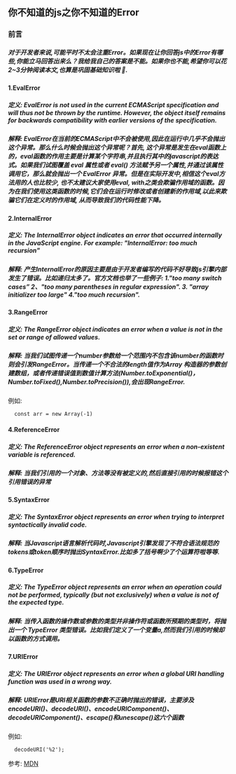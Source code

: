 ## 你不知道的js之你不知道的Error

### 前言
##### 对于开发者来说,可能平时不太会注重Error。如果现在让你回答js中的Error有哪些,你能立马回答出来么？我给我自己的答案是不能。如果你也不能,希望你可以花2~3分钟阅读本文,也算是巩固基础知识啦 🤝.

#### 1.EvalError
##### 定义: EvalError is not used in the current ECMAScript specification and will thus not be thrown by the runtime. However, the object itself remains for backwards compatibility with earlier versions of the specification.

##### 解释: EvalError在当前的ECMAScript中不会被使用,因此在运行中几乎不会抛出这个异常。那么什么时候会抛出这个异常呢？首先, 这个异常是发生在eval函数上的，eval函数的作用主要是计算某个字符串,并且执行其中的javascript的表达式。如果我们试图覆盖 eval 属性或者 eval() 方法赋予另一个属性,并通过该属性调用它，那么就会抛出一个 EvalError 异常。但是在实际开发中,相信这个eval方法用的人也比较少, 也不太建议大家使用eval, with之类会欺骗作用域的函数。因为在我们使用这类函数的时候,它们会在运行时修改或者创建新的作用域,以此来欺骗它们在定义时的作用域, 从而导致我们的代码性能下降。

#### 2.InternalError
##### 定义: The InternalError object indicates an error that occurred internally in the JavaScript engine. For example: "InternalError: too much recursion"

##### 解释: 产生InternalError的原因主要是由于开发者编写的代码不好导致js引擎内部发生了错误。比如递归太多了。官方文档也举了一些例子: 1."too many switch cases” 2、"too many parentheses in regular expression". 3. "array initializer too large" 4."too much recursion".

#### 3.RangeError
##### 定义: The RangeError object indicates an error when a value is not in the set or range of allowed values.

##### 解释: 当我们试图传递一个number参数给一个范围内不包含该number的函数时则会引发RangeError。当传递一个不合法的length值作为Array 构造器的参数创建数组，或者传递错误值到数值计算方法(Number.toExponential()，Number.toFixed(),Number.toPrecision()),会出现RangeError.
例如:
```
  const arr = new Array(-1)
```

#### 4.ReferenceError
##### 定义: The ReferenceError object represents an error when a non-existent variable is referenced.

##### 解释: 当我们引用的一个对象、方法等没有被定义的,然后直接引用的时候报错这个引用错误的异常


#### 5.SyntaxError
##### 定义: The SyntaxError object represents an error when trying to interpret syntactically invalid code.
##### 解释: 当Javascript语言解析代码时,Javascript引擎发现了不符合语法规范的tokens或token顺序时抛出SyntaxError.比如多了括号啊少了个运算符啦等等.


#### 6.TypeError
##### 定义: The TypeError object represents an error when an operation could not be performed, typically (but not exclusively) when a value is not of the expected type.
##### 解释: 当传入函数的操作数或参数的类型并非操作符或函数所预期的类型时，将抛出一个 TypeError 类型错误。比如我们定义了一个变量a,然而我们引用的时候却以函数的方式调用。

#### 7.URIError
##### 定义: The URIError object represents an error when a global URI handling function was used in a wrong way.
##### 解释: URIError是URI相关函数的参数不正确时抛出的错误，主要涉及encodeURI()、decodeURI()、encodeURIComponent()、decodeURIComponent()、escape()和unescape()这六个函数

例如:
```
  decodeURI('%2');
```

参考: [MDN](https://developer.mozilla.org/)